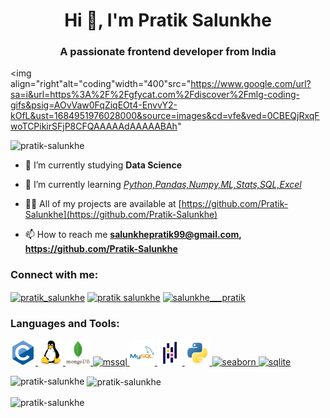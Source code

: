 <h1 align="center">Hi 👋, I'm Pratik Salunkhe</h1>
<h3 align="center">A passionate frontend developer from India</h3>

<img align="right"alt="coding"width="400"src="https://www.google.com/url?sa=i&url=https%3A%2F%2Fgfycat.com%2Fdiscover%2Fmlg-coding-gifs&psig=AOvVaw0FqZiqEOt4-EnvvY2-kOfL&ust=1684951976028000&source=images&cd=vfe&ved=0CBEQjRxqFwoTCPikirSFjP8CFQAAAAAdAAAAABAh"
<p align="left"> <img src="https://komarev.com/ghpvc/?username=pratik-salunkhe&label=Profile%20views&color=0e75b6&style=flat" alt="pratik-salunkhe" /> </p>

- 🔭 I’m currently studying **Data Science**

- 👯 I’m currently learning [*Python,Pandas,Numpy,ML,Stats,SQL,Excel*](https://github.com/Pratik-Salunkhe)

- 👨‍💻 All of my projects are available at [https://github.com/Pratik-Salunkhe](https://github.com/Pratik-Salunkhe)

- 📫 How to reach me **salunkhepratik99@gmail.com, https://github.com/Pratik-Salunkhe**

<h3 align="left">Connect with me:</h3>
<p align="left">
<a href="https://twitter.com/pratik_salunkhe" target="blank"><img align="center" src="https://raw.githubusercontent.com/rahuldkjain/github-profile-readme-generator/master/src/images/icons/Social/twitter.svg" alt="pratik_salunkhe" height="30" width="40" /></a>
<a href="https://linkedin.com/in/pratik salunkhe" target="blank"><img align="center" src="https://raw.githubusercontent.com/rahuldkjain/github-profile-readme-generator/master/src/images/icons/Social/linked-in-alt.svg" alt="pratik salunkhe" height="30" width="40" /></a>
<a href="https://instagram.com/salunkhe___pratik" target="blank"><img align="center" src="https://raw.githubusercontent.com/rahuldkjain/github-profile-readme-generator/master/src/images/icons/Social/instagram.svg" alt="salunkhe___pratik" height="30" width="40" /></a>
</p>

<h3 align="left">Languages and Tools:</h3>
<p align="left"> <a href="https://www.cprogramming.com/" target="_blank" rel="noreferrer"> <img src="https://raw.githubusercontent.com/devicons/devicon/master/icons/c/c-original.svg" alt="c" width="40" height="40"/> </a> <a href="https://www.linux.org/" target="_blank" rel="noreferrer"> <img src="https://raw.githubusercontent.com/devicons/devicon/master/icons/linux/linux-original.svg" alt="linux" width="40" height="40"/> </a> <a href="https://www.mongodb.com/" target="_blank" rel="noreferrer"> <img src="https://raw.githubusercontent.com/devicons/devicon/master/icons/mongodb/mongodb-original-wordmark.svg" alt="mongodb" width="40" height="40"/> </a> <a href="https://www.microsoft.com/en-us/sql-server" target="_blank" rel="noreferrer"> <img src="https://www.svgrepo.com/show/303229/microsoft-sql-server-logo.svg" alt="mssql" width="40" height="40"/> </a> <a href="https://www.mysql.com/" target="_blank" rel="noreferrer"> <img src="https://raw.githubusercontent.com/devicons/devicon/master/icons/mysql/mysql-original-wordmark.svg" alt="mysql" width="40" height="40"/> </a> <a href="https://pandas.pydata.org/" target="_blank" rel="noreferrer"> <img src="https://raw.githubusercontent.com/devicons/devicon/2ae2a900d2f041da66e950e4d48052658d850630/icons/pandas/pandas-original.svg" alt="pandas" width="40" height="40"/> </a> <a href="https://www.python.org" target="_blank" rel="noreferrer"> <img src="https://raw.githubusercontent.com/devicons/devicon/master/icons/python/python-original.svg" alt="python" width="40" height="40"/> </a> <a href="https://seaborn.pydata.org/" target="_blank" rel="noreferrer"> <img src="https://seaborn.pydata.org/_images/logo-mark-lightbg.svg" alt="seaborn" width="40" height="40"/> </a> <a href="https://www.sqlite.org/" target="_blank" rel="noreferrer"> <img src="https://www.vectorlogo.zone/logos/sqlite/sqlite-icon.svg" alt="sqlite" width="40" height="40"/> </a> </p>

<p><img align="left" src="https://github-readme-stats.vercel.app/api/top-langs?username=pratik-salunkhe&show_icons=true&locale=en&layout=compact" alt="pratik-salunkhe" /></p>

<p>&nbsp;<img align="center" src="https://github-readme-stats.vercel.app/api?username=pratik-salunkhe&show_icons=true&locale=en" alt="pratik-salunkhe" /></p>

<p><img align="center" src="https://github-readme-streak-stats.herokuapp.com/?user=pratik-salunkhe&" alt="pratik-salunkhe" /></p>
